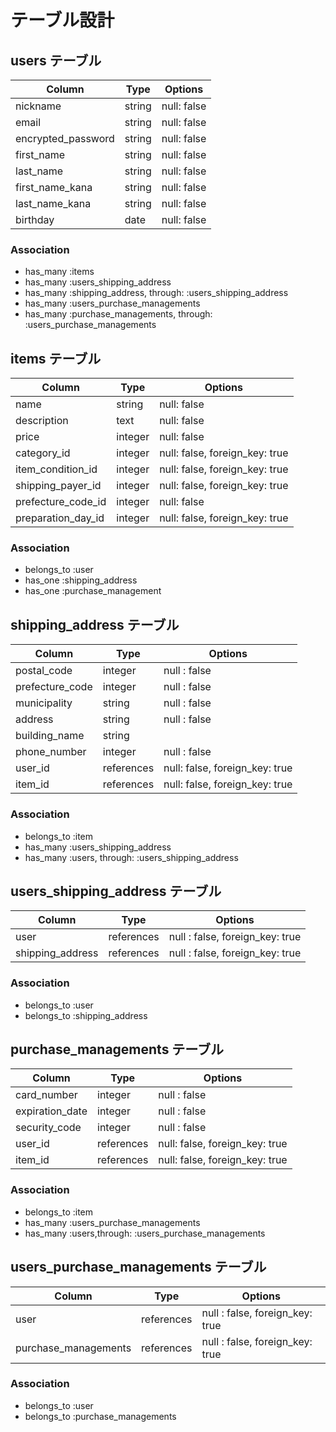 # テーブル設計

## users テーブル

| Column             | Type       | Options     |
| ------------------ | ---------- | ----------- |
| nickname           | string     | null: false |
| email              | string     | null: false |
| encrypted_password | string     | null: false |
| first_name         | string     | null: false |
| last_name          | string     | null: false |
| first_name_kana    | string     | null: false |
| last_name_kana     | string     | null: false |
| birthday           | date       | null: false |

### Association

- has_many :items
- has_many :users_shipping_address
- has_many :shipping_address, through: :users_shipping_address
- has_many :users_purchase_managements
- has_many :purchase_managements, through: :users_purchase_managements

## items テーブル

| Column             | Type    | Options                        |
| ------------------ | ------- | ------------------------------ |
| name               | string  | null: false                    |
| description        | text    | null: false                    |
| price              | integer | null: false                    |
| category_id        | integer | null: false, foreign_key: true |
| item_condition_id  | integer | null: false, foreign_key: true |
| shipping_payer_id  | integer | null: false, foreign_key: true |
| prefecture_code_id | integer | null: false                    |
| preparation_day_id | integer | null: false, foreign_key: true |



### Association

- belongs_to :user
- has_one :shipping_address
- has_one :purchase_management

## shipping_address テーブル

| Column          | Type       | Options                       |
| --------------- | ---------- | ----------------------------- |
| postal_code     | integer    | null : false                  |
| prefecture_code | integer    | null : false                  |
| municipality    | string     | null : false                  |
| address         | string     | null : false                  |
| building_name   | string     |                               |
| phone_number    | integer    | null : false                  |
| user_id         | references | null: false, foreign_key: true|
| item_id         | references | null: false, foreign_key: true|

### Association

- belongs_to :item
- has_many :users_shipping_address
- has_many :users, through: :users_shipping_address

## users_shipping_address テーブル

| Column           | Type       | Options      |
| ---------------- | ---------- | ------------ |
| user             | references | null : false, foreign_key: true |
| shipping_address | references | null : false, foreign_key: true |


### Association

- belongs_to :user
- belongs_to :shipping_address

## purchase_managements テーブル

| Column          | Type       | Options                       |
| --------------- | ---------- | ----------------------------- |
| card_number     | integer    | null : false                  |
| expiration_date | integer    | null : false                  |
| security_code   | integer    | null : false                  |
| user_id         | references | null: false, foreign_key: true|
| item_id         | references | null: false, foreign_key: true|


### Association

- belongs_to :item
- has_many :users_purchase_managements
- has_many :users,through: :users_purchase_managements

## users_purchase_managements テーブル

| Column               | Type       | Options                         |
| -------------------- | ---------- | ------------------------------- |
| user                 | references | null : false, foreign_key: true |
| purchase_managements | references | null : false, foreign_key: true |


### Association

- belongs_to :user
- belongs_to :purchase_managements